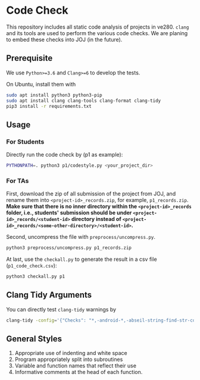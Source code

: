 # Code Check

This repository includes all static code analysis of projects in ve280. 
`clang` and its tools are used to perform the various code checks.
We are planing to embed these checks into JOJ (in the future).


## Prerequisite

We use `Python>=3.6` and `Clang>=6` to develop the tests.

On Ubuntu, install them with

```bash
sudo apt install python3 python3-pip
sudo apt install clang clang-tools clang-format clang-tidy
pip3 install -r requirements.txt
```

## Usage

### For Students

Directly run the code check by (p1 as example):

```bash
PYTHONPATH=. python3 p1/codestyle.py <your_project_dir>
```

### For TAs

First, download the zip of all submission of the project from JOJ, and rename them into `<project-id>_records.zip`, for example, `p1_records.zip`.
**Make sure that there is no inner directory within the `<project-id>_records` folder, i.e., students' submission should be under `<project-id>_records/<student-id>` directory instead of `<project-id>_records/<some-other-directory>/<student-id>`.**

Second, uncompress the file with `preprocess/uncompress.py`.

```bash
python3 preprocess/uncompress.py p1_records.zip
```

At last, use the `checkall.py` to generate the result in a csv file (`p1_code_check.csv`):

```bash
python3 checkall.py p1
```

## Clang Tidy Arguments

You can directly test `clang-tidy` warnings by
```bash
clang-tidy -config='{"Checks": "*,-android-*,-abseil-string-find-str-contains,-altera-*,-bugprone-bool-pointer-implicit-conversion,-bugprone-exception-escape,-bugprone-implicit-widening-of-multiplication-result,-bugprone-easily-swappable-parameters,-cert-*,-cppcoreguidelines-*,-fuchsia-*,-google-*,google-default-arguments,google-explicit-constructor,google-runtime-operator,-hicpp-*,-llvm-*,-llvmlibc-*,-objc-*,-readability-else-after-return,-readability-implicit-bool-conversion,-readability-container-data-pointer,-readability-magic-numbers,-readability-named-parameter,-readability-simplify-boolean-expr,-readability-braces-around-statements,-readability-identifier-naming,-readability-identifier-length,-readability-function-size,-readability-function-cognitive-complexity,-readability-redundant-member-init,-readability-isolate-declaration,-readability-redundant-control-flow,-readability-use-anyofallof,-misc-bool-pointer-implicit-conversion,-misc-definitions-in-headers,-misc-unused-alias-decls,-misc-unused-parameters,-misc-unused-using-decls,-modernize-*,-clang-diagnostic-*,-clang-analyzer-*,-zircon-*", "CheckOptions": [{"key": "misc-throw-by-value-catch-by-reference.CheckThrowTemporaries", "value": "0"}]}'  *.cpp  --
```


## General Styles

1) Appropriate use of indenting and white space
2) Program appropriately split into subroutines
3) Variable and function names that reflect their use
4) Informative comments at the head of each function.


